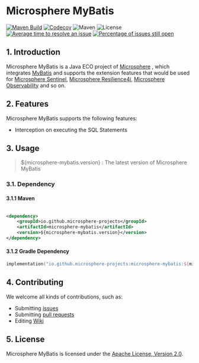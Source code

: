 # Microsphere MyBatis

[![Maven Build](https://github.com/microsphere-projects/microsphere-mybatis/actions/workflows/gradle-build.yml/badge.svg)](https://github.com/microsphere-projects/microsphere-mybatis/actions/workflows/gradle-build.yml)
[![Codecov](https://codecov.io/gh/microsphere-projects/microsphere-mybatis/branch/dev/graph/badge.svg)](https://app.codecov.io/gh/microsphere-projects/microsphere-mybatis)
![Maven](https://img.shields.io/maven-central/v/io.github.microsphere-projects/microsphere-mybatis.svg)
![License](https://img.shields.io/github/license/microsphere-projects/microsphere-mybatis.svg)
[![Average time to resolve an issue](http://isitmaintained.com/badge/resolution/microsphere-projects/microsphere-mybatis.svg)](http://isitmaintained.com/project/microsphere-projects/microsphere-mybatis "Average time to resolve an issue")
[![Percentage of issues still open](http://isitmaintained.com/badge/open/microsphere-projects/microsphere-mybatis.svg)](http://isitmaintained.com/project/microsphere-projects/microsphere-mybatis "Percentage of issues still open")

## 1. Introduction

Microsphere MyBatis is a Java ECO project of [Microsphere](https://github.com/orgs/microsphere-projects) ,
which integrates [MyBatis](https://github.com/mybatis/mybatis-3) and supports the extension features that would be
used for [Microsphere Sentinel](https://github.com/microsphere-projects/microsphere-sentinel),
[Microsphere Resilience4j](https://github.com/microsphere-projects/microsphere-resilience4j),
[Microsphere Observability](https://github.com/microsphere-projects/microsphere-observability) and so on.

## 2. Features

Microsphere MyBatis supports the following features:

- Interception on executing the SQL Statements

## 3. Usage

> ${microsphere-mybatis.version} : The latest version of Microsphere MyBatis

### 3.1. Dependency 

#### 3.1.1 Maven

```xml

<dependency>
    <groupId>io.github.microsphere-projects</groupId>
    <artifactId>microsphere-mybatis</artifactId>
    <version>${microsphere-mybatis.version}</version>
</dependency>
```

#### 3.1.2 Gradle Dependency

```kotlin
implementation("io.github.microsphere-projects:microsphere-mybatis:${microsphere-mybatis.version}")
```

## 4. Contributing

We welcome all kinds of contributions, such as:
- Submitting [issues](https://github.com/microsphere-projects/microsphere-mybatis/issues)
- Submitting [pull requests](https://github.com/microsphere-projects/microsphere-mybatis/pulls)
- Editing [Wiki](https://github.com/microsphere-projects/microsphere-mybatis/wiki) 


## 5. License

Microsphere MyBatis is licensed under the [Apache License, Version 2.0](http://www.apache.org/licenses/LICENSE-2.0).
